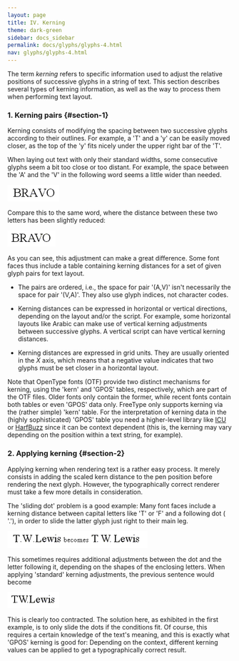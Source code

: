 ```yaml
---
layout: page
title: IV. Kerning
theme: dark-green
sidebar: docs_sidebar
permalink: docs/glyphs/glyphs-4.html
nav: glyphs/glyphs-4.html
---
```


The term _kerning_ refers to specific information used to adjust the relative
positions of successive glyphs in a string of text.  This section describes
several types of kerning information, as well as the way to process them when
performing text layout.

### 1\. Kerning pairs {#section-1}

Kerning consists of modifying the spacing between two successive glyphs
according to their outlines.  For example, a  'T' and a 'y' can be easily moved
closer, as the top of the  'y' fits nicely under the upper right bar of the
'T'.

When laying out text with only their standard widths, some consecutive glyphs
seem a bit too close or too distant.  For example, the space between the 'A'
and the 'V' in the following word seems a little wider than needed.

![the word 'bravo' unkerned](assets/bravo_unkerned.png)

Compare this to the same word, where the distance between these two letters has
been slightly reduced:

![the word 'bravo' with kerning](assets/bravo_kerned.png)

As you can see, this adjustment can make a great difference.  Some font faces
thus include a table containing kerning distances for a set of given glyph
pairs for text layout.

* The pairs are ordered, i.e., the space for pair '(A,V)' isn't necessarily the
  space for pair  '(V,A)'.  They also use glyph indices, not character codes.

* Kerning distances can be expressed in horizontal or vertical directions,
  depending on the layout and/or the script.  For example, some horizontal
  layouts like Arabic can make use of vertical kerning adjustments between
  successive glyphs.  A vertical script can have vertical kerning distances.

* Kerning distances are expressed in grid units.  They are usually oriented in
  the _X_ axis, which means that a negative value indicates that two glyphs
  must be set closer in a horizontal layout.

Note that OpenType fonts (OTF) provide two distinct mechanisms for kerning,
using the  'kern' and 'GPOS' tables, respectively, which are part of the OTF
files.  Older fonts only contain the former, while recent fonts contain both
tables or even 'GPOS' data only.  FreeType only supports kerning via the
(rather simple)  'kern' table.  For the interpretation of kerning data in the
(highly sophisticated)  'GPOS' table you need a higher-level library like
[ICU](http://icu-project.org/) or [HarfBuzz](http://harfbuzz.org) since it can
be context dependent (this is, the kerning may vary depending on the position
within a text string, for example).

### 2\. Applying kerning {#section-2}

Applying kerning when rendering text is a rather easy process.  It merely
consists in adding the scaled kern distance to the pen position before
rendering the next glyph.  However, the typographically correct renderer must
take a few more details in consideration.

The  'sliding dot' problem is a good example: Many font faces include a kerning
distance between capital letters like  'T' or 'F' and a following dot ( '.'),
in order to slide the latter glyph just right to their main leg.

![example for sliding dots](assets/twlewis1.png)

This sometimes requires additional adjustments between the dot and the letter
following it, depending on the shapes of the enclosing letters.  When applying
'standard' kerning adjustments, the previous sentence would become

![example for too much kerning](assets/twlewis2.png)

This is clearly too contracted.  The solution here, as exhibited in the first
example, is to only slide the dots if the conditions fit.  Of course, this
requires a certain knowledge of the text's meaning, and this is exactly what
'GPOS' kerning is good for: Depending on the context, different kerning values
can be applied to get a typographically correct result.
